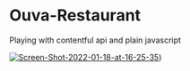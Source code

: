 # Ouva-Restaurant
Playing with contentful api and plain javascript

<a href="https://ibb.co/XYKrR94"><img src="https://i.ibb.co/GH84SXJ/Screen-Shot-2022-01-18-at-16-25-35.png" alt="Screen-Shot-2022-01-18-at-16-25-35" border="0"></a>)

